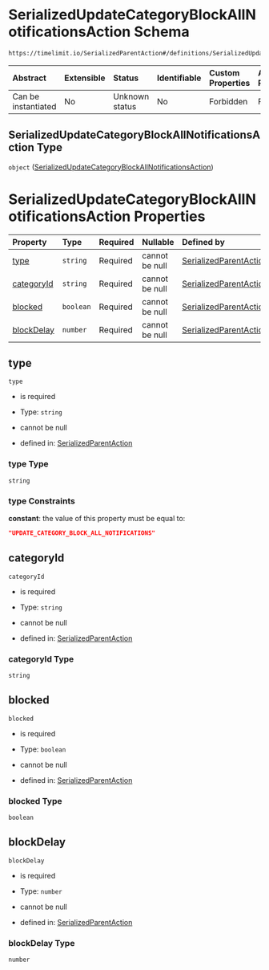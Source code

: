 # SerializedUpdateCategoryBlockAllNotificationsAction Schema

```txt
https://timelimit.io/SerializedParentAction#/definitions/SerializedUpdateCategoryBlockAllNotificationsAction
```



| Abstract            | Extensible | Status         | Identifiable | Custom Properties | Additional Properties | Access Restrictions | Defined In                                                                                        |
| :------------------ | :--------- | :------------- | :----------- | :---------------- | :-------------------- | :------------------ | :------------------------------------------------------------------------------------------------ |
| Can be instantiated | No         | Unknown status | No           | Forbidden         | Forbidden             | none                | [SerializedParentAction.schema.json\*](SerializedParentAction.schema.json "open original schema") |

## SerializedUpdateCategoryBlockAllNotificationsAction Type

`object` ([SerializedUpdateCategoryBlockAllNotificationsAction](serializedparentaction-definitions-serializedupdatecategoryblockallnotificationsaction.md))

# SerializedUpdateCategoryBlockAllNotificationsAction Properties

| Property                  | Type      | Required | Nullable       | Defined by                                                                                                                                                                                                                                                                     |
| :------------------------ | :-------- | :------- | :------------- | :----------------------------------------------------------------------------------------------------------------------------------------------------------------------------------------------------------------------------------------------------------------------------- |
| [type](#type)             | `string`  | Required | cannot be null | [SerializedParentAction](serializedparentaction-definitions-serializedupdatecategoryblockallnotificationsaction-properties-type.md "https://timelimit.io/SerializedParentAction#/definitions/SerializedUpdateCategoryBlockAllNotificationsAction/properties/type")             |
| [categoryId](#categoryid) | `string`  | Required | cannot be null | [SerializedParentAction](serializedparentaction-definitions-serializedupdatecategoryblockallnotificationsaction-properties-categoryid.md "https://timelimit.io/SerializedParentAction#/definitions/SerializedUpdateCategoryBlockAllNotificationsAction/properties/categoryId") |
| [blocked](#blocked)       | `boolean` | Required | cannot be null | [SerializedParentAction](serializedparentaction-definitions-serializedupdatecategoryblockallnotificationsaction-properties-blocked.md "https://timelimit.io/SerializedParentAction#/definitions/SerializedUpdateCategoryBlockAllNotificationsAction/properties/blocked")       |
| [blockDelay](#blockdelay) | `number`  | Required | cannot be null | [SerializedParentAction](serializedparentaction-definitions-serializedupdatecategoryblockallnotificationsaction-properties-blockdelay.md "https://timelimit.io/SerializedParentAction#/definitions/SerializedUpdateCategoryBlockAllNotificationsAction/properties/blockDelay") |

## type



`type`

* is required

* Type: `string`

* cannot be null

* defined in: [SerializedParentAction](serializedparentaction-definitions-serializedupdatecategoryblockallnotificationsaction-properties-type.md "https://timelimit.io/SerializedParentAction#/definitions/SerializedUpdateCategoryBlockAllNotificationsAction/properties/type")

### type Type

`string`

### type Constraints

**constant**: the value of this property must be equal to:

```json
"UPDATE_CATEGORY_BLOCK_ALL_NOTIFICATIONS"
```

## categoryId



`categoryId`

* is required

* Type: `string`

* cannot be null

* defined in: [SerializedParentAction](serializedparentaction-definitions-serializedupdatecategoryblockallnotificationsaction-properties-categoryid.md "https://timelimit.io/SerializedParentAction#/definitions/SerializedUpdateCategoryBlockAllNotificationsAction/properties/categoryId")

### categoryId Type

`string`

## blocked



`blocked`

* is required

* Type: `boolean`

* cannot be null

* defined in: [SerializedParentAction](serializedparentaction-definitions-serializedupdatecategoryblockallnotificationsaction-properties-blocked.md "https://timelimit.io/SerializedParentAction#/definitions/SerializedUpdateCategoryBlockAllNotificationsAction/properties/blocked")

### blocked Type

`boolean`

## blockDelay



`blockDelay`

* is required

* Type: `number`

* cannot be null

* defined in: [SerializedParentAction](serializedparentaction-definitions-serializedupdatecategoryblockallnotificationsaction-properties-blockdelay.md "https://timelimit.io/SerializedParentAction#/definitions/SerializedUpdateCategoryBlockAllNotificationsAction/properties/blockDelay")

### blockDelay Type

`number`
